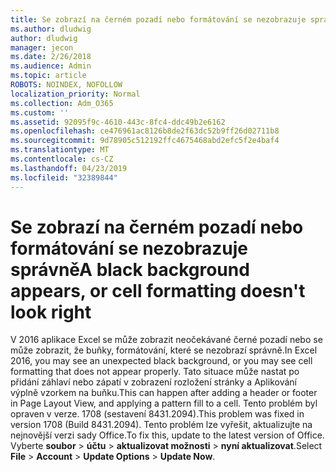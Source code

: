 ```yaml
---
title: Se zobrazí na černém pozadí nebo formátování se nezobrazuje správně
ms.author: dludwig
author: dludwig
manager: jecon
ms.date: 2/26/2018
ms.audience: Admin
ms.topic: article
ROBOTS: NOINDEX, NOFOLLOW
localization_priority: Normal
ms.collection: Adm_O365
ms.custom: ''
ms.assetid: 92095f9c-4610-443c-8fc4-ddc49b2e6162
ms.openlocfilehash: ce476961ac8126b8de2f63dc52b9ff26d02711b8
ms.sourcegitcommit: 9d78905c512192ffc4675468abd2efc5f2e4baf4
ms.translationtype: MT
ms.contentlocale: cs-CZ
ms.lasthandoff: 04/23/2019
ms.locfileid: "32389844"
---
```

# <a name="a-black-background-appears-or-cell-formatting-doesnt-look-right"></a><span data-ttu-id="4d763-102">Se zobrazí na černém pozadí nebo formátování se nezobrazuje správně</span><span class="sxs-lookup"><span data-stu-id="4d763-102">A black background appears, or cell formatting doesn't look right</span></span>

<span data-ttu-id="4d763-103">V 2016 aplikace Excel se může zobrazit neočekávané černé pozadí nebo se může zobrazit, že buňky, formátování, které se nezobrazí správně.</span><span class="sxs-lookup"><span data-stu-id="4d763-103">In Excel 2016, you may see an unexpected black background, or you may see cell formatting that does not appear properly.</span></span> <span data-ttu-id="4d763-104">Tato situace může nastat po přidání záhlaví nebo zápatí v zobrazení rozložení stránky a Aplikování výplně vzorkem na buňku.</span><span class="sxs-lookup"><span data-stu-id="4d763-104">This can happen after adding a header or footer in Page Layout View, and applying a pattern fill to a cell.</span></span> <span data-ttu-id="4d763-105">Tento problém byl opraven v verze. 1708 (sestavení 8431.2094).</span><span class="sxs-lookup"><span data-stu-id="4d763-105">This problem was fixed in version 1708 (Build 8431.2094).</span></span> <span data-ttu-id="4d763-106">Tento problém lze vyřešit, aktualizujte na nejnovější verzi sady Office.</span><span class="sxs-lookup"><span data-stu-id="4d763-106">To fix this, update to the latest version of Office.</span></span> <span data-ttu-id="4d763-107">Vyberte **soubor** \> **účtu** \> **aktualizovat možnosti** \> **nyní aktualizovat**.</span><span class="sxs-lookup"><span data-stu-id="4d763-107">Select **File** \> **Account** \> **Update Options** \> **Update Now**.</span></span>
  

